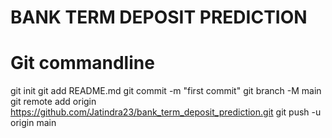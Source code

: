 # BANK TERM DEPOSIT PREDICTION





# Git commandline
git init
git add README.md
git commit -m "first commit"
git branch -M main
git remote add origin https://github.com/Jatindra23/bank_term_deposit_prediction.git
git push -u origin main